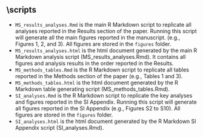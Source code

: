 ## \scripts

* `MS_results_analyses.Rmd` is the main R Markdown script to replicate all analyses reported in the Results section of the paper. Running this script will generate all the main figures reported in the manuscript. (e.g., Figures 1, 2, and 3). All figures are stored in the `figures` folder.
* `MS_results_analyses.html` is the html document generated by the main R Markdown analysis script (MS_results_analyses.Rmd). It contains all figures and analysis results in the order reported in the Results.
* `MS_methods_tables.Rmd` is the R Markdown script to replicate all tables reported in the Methods section of the paper (e.g., Tables 1 and 3).
* `MS_methods_tables.html` is the html document generated by the R Markdown table generating script (MS_methods_tables.Rmd).
* `SI_analyses.Rmd` is the R Markdown script to replicate the key analyses and figures reported in the SI Appendix. Running this script will generate all figures reported in the SI Appendix (e.g., Figures S2 to S10). All figures are stored in the `figures` folder.
* `SI_analyses.html` is the html document generated by the R Markdown SI Appendix script (SI_analyses.Rmd).
